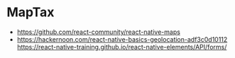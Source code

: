 # MapTax


* https://github.com/react-community/react-native-maps
* https://hackernoon.com/react-native-basics-geolocation-adf3c0d10112
https://react-native-training.github.io/react-native-elements/API/forms/